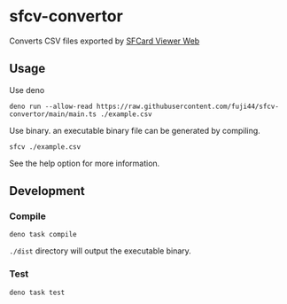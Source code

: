 # sfcv-convertor

Converts CSV files exported by
[SFCard Viewer Web](https://www.sony.co.jp/Products/felica/consumer/app/sfcardviewer_web.html)

## Usage

Use deno

```shell
deno run --allow-read https://raw.githubusercontent.com/fuji44/sfcv-convertor/main/main.ts ./example.csv
```

Use binary. an executable binary file can be generated by compiling.

```shell
sfcv ./example.csv
```

See the help option for more information.

## Development

### Compile

```shell
deno task compile
```

`./dist` directory will output the executable binary.

### Test

```shell
deno task test
```
